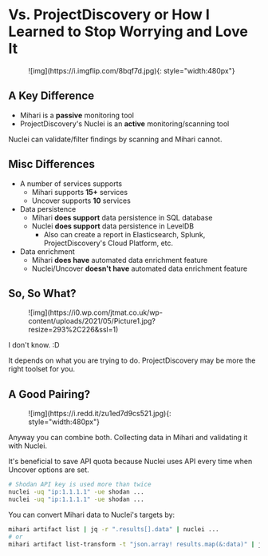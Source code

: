 # Vs. ProjectDiscovery or How I Learned to Stop Worrying and Love It

<figure markdown>
  ![img](https://i.imgflip.com/8bqf7d.jpg){: style="width:480px"}
</figure>

## A Key Difference

- Mihari is a **passive** monitoring tool
- ProjectDiscovery's Nuclei is an **active** monitoring/scanning tool

Nuclei can validate/filter findings by scanning and Mihari cannot.

## Misc Differences

- A number of services supports
  - Mihari supports **15+** services
  - Uncover supports **10** services
- Data persistence
  - Mihari **does support** data persistence in SQL database
  - Nuclei **does support** data persistence in LevelDB
    - Also can create a report in Elasticsearch, Splunk, ProjectDiscovery's Cloud Platform, etc.
- Data enrichment
  - Mihari **does have** automated data enrichment feature
  - Nuclei/Uncover **doesn't have** automated data enrichment feature

## So, So What?

<figure markdown>
  ![img](https://i0.wp.com/jtmat.co.uk/wp-content/uploads/2021/05/Picture1.jpg?resize=293%2C226&ssl=1)
</figure>

I don't know. :D

It depends on what you are trying to do. ProjectDiscovery may be more the right toolset for you.

## A Good Pairing?

<figure markdown>
  ![img](https://i.redd.it/zu1ed7d9cs521.jpg){: style="width:480px"}
</figure>

Anyway you can combine both. Collecting data in Mihari and validating it with Nuclei.

It's beneficial to save API quota because Nuclei uses API every time when Uncover options are set.

```bash
# Shodan API key is used more than twice
nuclei -uq "ip:1.1.1.1" -ue shodan ...
nuclei -uq "ip:1.1.1.1" -ue shodan ...
```

You can convert Mihari data to Nuclei's targets by:

```bash
mihari artifact list | jq -r ".results[].data" | nuclei ...
# or
mihari artifact list-transform -t "json.array! results.map(&:data)" | jq -r ".[]" | nuclei ...
```
